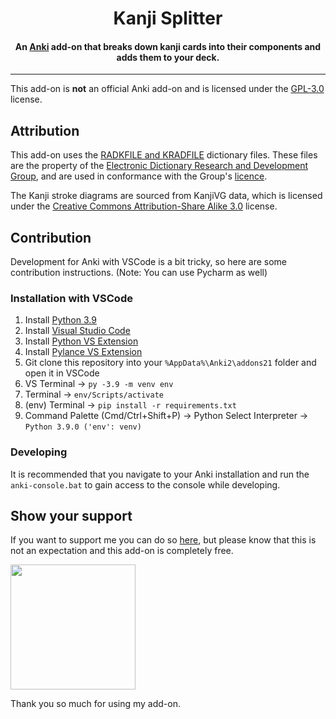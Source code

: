 <h1 align="center">
Kanji Splitter
</h1>

<h4 align="center">An <a href="https://apps.ankiweb.net/">Anki</a> add-on that breaks down kanji cards into their components and adds them to your deck. </h4>

---

This add-on is **not** an official Anki add-on and is licensed under the [GPL-3.0](https://www.gnu.org/licenses/gpl-3.0.en.html) license.

## Attribution
This add-on uses the [RADKFILE and KRADFILE](http://www.edrdg.org/krad/kradinf.html) dictionary files. These files are the property of the [Electronic Dictionary Research and Development Group](https://www.edrdg.org/), and are used in conformance with the Group's [licence](https://www.edrdg.org/edrdg/licence.html).

The Kanji stroke diagrams are sourced from KanjiVG data, which is licensed under the [Creative Commons Attribution-Share Alike 3.0](https://creativecommons.org/licenses/by-sa/3.0/) license. 

## Contribution
Development for Anki with VSCode is a bit tricky, so here are some contribution instructions. (Note: You can use Pycharm as well)

### Installation with VSCode
1. Install [Python 3.9](https://www.python.org/downloads/release/python-390/)
2. Install [Visual Studio Code](https://code.visualstudio.com/)
3. Install [Python VS Extension](https://marketplace.visualstudio.com/items?itemName=ms-python.python)
4. Install [Pylance VS Extension]()
5. Git clone this repository into your `%AppData%\Anki2\addons21` folder and open it in VSCode
6. VS Terminal -> `py -3.9 -m venv env`
7. Terminal -> `env/Scripts/activate`
8. (env) Terminal -> `pip install -r requirements.txt`
9. Command Palette (Cmd/Ctrl+Shift+P) -> Python Select Interpreter -> `Python 3.9.0 ('env': venv)`

### Developing
It is recommended that you navigate to your Anki installation and run the `anki-console.bat` to gain access to the console while developing.

## Show your support

If you want to support me you can do so [here](https://www.buymeacoffee.com/kadisonm), but please know that this is not an expectation and this add-on is completely free.

[<img src="https://github.com/kadisonm/obsidian-reference-generator/assets/134670047/826ead37-1265-42b1-b171-928d1e17035f" width="200">](https://www.buymeacoffee.com/kadisonm)

Thank you so much for using my add-on.
